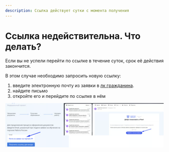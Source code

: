 ```yaml
---
description: Ссылка действует сутки с момента получения
---
```


# Ссылка недействительна. Что делать?

Если вы не успели перейти по ссылке в течение суток, срок её действия закончится.

В этом случае необходимо  запросить новую ссылку:

1. введите электронную почту из заявки в [лк гражданина](https://lk.flow-crm.study/Cabinet/Login).
2. найдите письмо
3. откройте его и перейдите по ссылке в нём

![](<../.gitbook/assets/image.png>)

